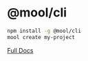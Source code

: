 # @mool/cli

``` sh
npm install -g @mool/cli
mool create my-project
```

[Full Docs](https://cli.mooljs.org/)
